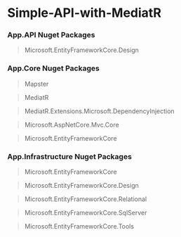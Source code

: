 # Simple-API-with-MediatR


### App.API Nuget Packages

> Microsoft.EntityFrameworkCore.Design

### App.Core Nuget Packages
> Mapster

> MediatR

> MediatR.Extensions.Microsoft.DependencyInjection

> Microsoft.AspNetCore.Mvc.Core

> Microsoft.EntityFrameworkCore


### App.Infrastructure Nuget Packages
> Microsoft.EntityFrameworkCore

> Microsoft.EntityFrameworkCore.Design

> Microsoft.EntityFrameworkCore.Relational

> Microsoft.EntityFrameworkCore.SqlServer

> Microsoft.EntityFrameworkCore.Tools
